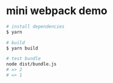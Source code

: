 # mini webpack demo

```bash
# install dependencies
$ yarn

# build
$ yarn build

# test bundle
node dist/bundle.js
# => 2
# => 1
```

